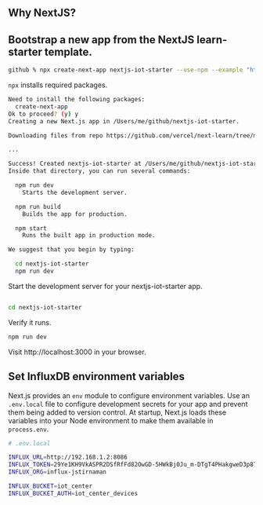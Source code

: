 
## Why NextJS?

## Bootstrap a new app from the NextJS **learn-starter** template.

```sh
github % npx create-next-app nextjs-iot-starter --use-npm --example "https://github.com/vercel/next-learn/tree/master/basics/learn-starter"
```

`npx` installs required packages.

```sh
Need to install the following packages:
  create-next-app
Ok to proceed? (y) y
Creating a new Next.js app in /Users/me/github/nextjs-iot-starter.

Downloading files from repo https://github.com/vercel/next-learn/tree/master/basics/learn-starter. This might take a moment.

...

Success! Created nextjs-iot-starter at /Users/me/github/nextjs-iot-starter
Inside that directory, you can run several commands:

  npm run dev
    Starts the development server.

  npm run build
    Builds the app for production.

  npm start
    Runs the built app in production mode.

We suggest that you begin by typing:

  cd nextjs-iot-starter
  npm run dev

```

Start the development server for your nextjs-iot-starter app.

```sh

cd nextjs-iot-starter
```

Verify it runs.

```sh
npm run dev
```

Visit http://localhost:3000 in your browser.

## Set InfluxDB environment variables

Next.js provides an `env` module to configure environment variables.
Use an `.env.local` file to configure development secrets for your app
and prevent them being added to version control.
At startup, Next.js loads these variables into your Node environment to make them
available in `process.env`.

```sh
# .env.local

INFLUX_URL=http://192.168.1.2:8086
INFLUX_TOKEN=29Ye1KH9VkASPR2DSfRfFd82OwGD-5HWkBj0Ju_m-DTgT4PHakgweD3p87mp45Y633njDllKkD5wVc0zMCVhIw==
INFLUX_ORG=influx-jstirnaman

INFLUX_BUCKET=iot_center
INFLUX_BUCKET_AUTH=iot_center_devices
```
